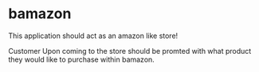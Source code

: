 # bamazon


This application should act as an amazon like store! 

Customer Upon coming to the store should be promted with what product they would like to purchase within bamazon.

